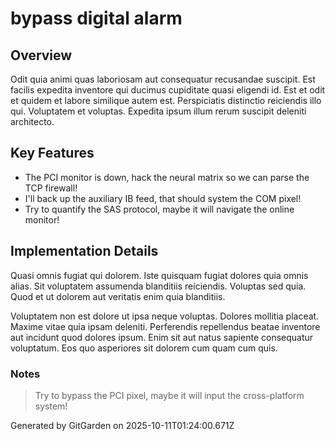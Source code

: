 # bypass digital alarm

## Overview
Odit quia animi quas laboriosam aut consequatur recusandae suscipit. Est facilis expedita inventore qui ducimus cupiditate quasi eligendi id. Est et odit et quidem et labore similique autem est. Perspiciatis distinctio reiciendis illo qui. Voluptatem et voluptas. Expedita ipsum illum rerum suscipit deleniti architecto.

## Key Features
- The PCI monitor is down, hack the neural matrix so we can parse the TCP firewall!
- I'll back up the auxiliary IB feed, that should system the COM pixel!
- Try to quantify the SAS protocol, maybe it will navigate the online monitor!

## Implementation Details
Quasi omnis fugiat qui dolorem. Iste quisquam fugiat dolores quia omnis alias. Sit voluptatem assumenda blanditiis reiciendis. Voluptas sed quia. Quod et ut dolorem aut veritatis enim quia blanditiis.
 Voluptatem non est dolore ut ipsa neque voluptas. Dolores mollitia placeat. Maxime vitae quia ipsam deleniti. Perferendis repellendus beatae inventore aut incidunt quod dolores ipsum. Enim sit aut natus sapiente consequatur voluptatum. Eos quo asperiores sit dolorem cum quam cum quis.

### Notes
> Try to bypass the PCI pixel, maybe it will input the cross-platform system!

Generated by GitGarden on 2025-10-11T01:24:00.671Z